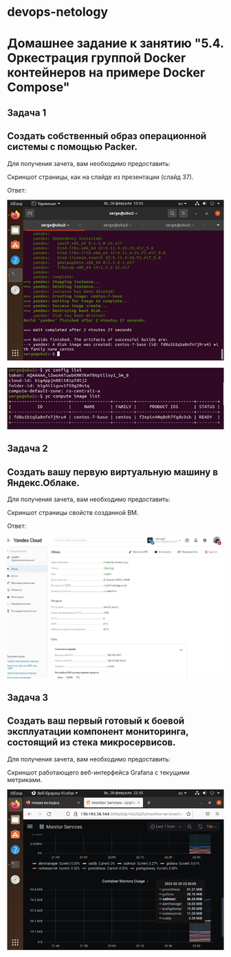 # devops-netology
# Домашнее задание к занятию "5.4. Оркестрация группой Docker контейнеров на примере Docker Compose"

## Задача 1
## Создать собственный образ операционной системы с помощью Packer.

Для получения зачета, вам необходимо предоставить:

Скриншот страницы, как на слайде из презентации (слайд 37).

Ответ:

![](./centos_7_ready2.jpg)

![](./centos_7_ready21.jpg)

## Задача 2
## Создать вашу первую виртуальную машину в Яндекс.Облаке.

Для получения зачета, вам необходимо предоставить:

Скриншот страницы свойств созданной ВМ.

Ответ:

![](./VM_centos_7.jpg)

## Задача 3
## Создать ваш первый готовый к боевой эксплуатации компонент мониторинга, состоящий из стека микросервисов.

Для получения зачета, вам необходимо предоставить:

Скриншот работающего веб-интерфейса Grafana с текущими метриками.

![](./grafana3.jpg)

